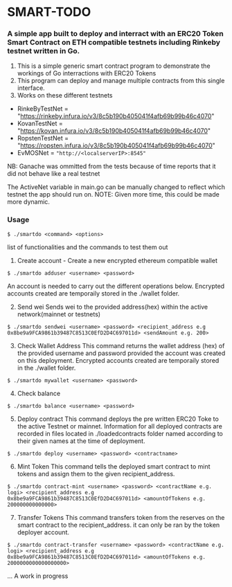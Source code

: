 # SMART-TODO

### A simple app built to deploy and interract with an ERC20 Token Smart Contract on ETH compatible testnets including Rinkeby testnet written in Go.

1. This is a simple generic smart contract program to demonstrate the workings of Go interractions with ERC20 Tokens
2. This program can deploy and manage multiple contracts from this single interface.
3. Works on these different testnets

- RinkeByTestNet = "https://rinkeby.infura.io/v3/8c5b190b405041f4afb69b99b46c4070"
- KovanTestNet   = "https://kovan.infura.io/v3/8c5b190b405041f4afb69b99b46c4070"
- RopstenTestNet = "https://ropsten.infura.io/v3/8c5b190b405041f4afb69b99b46c4070"
- EvMOSNet = `"http://<localserverIP>:8545"`

NB: Ganache was ommitted from the tests because of time reports that it did not behave like a real testnet

The ActiveNet variable in main.go can be manually changed to reflect which testnet the app should run on.
NOTE: Given more time, this could be made more dynamic.


### Usage
    $ ./smartdo <command> <options>

list of functionalities and the commands to test them out


1. Create account - Create a new encrypted ethereum compatible wallet
    
```$ ./smartdo adduser <username> <password> ```
    
An account is needed to carry out the different operations below. Encrypted accounts created are temporaily stored in the ./wallet folder.

2. Send wei
    Sends wei to the provided address(hex) within the active network(mainnet or testnets)

```$ ./smartdo sendwei <username> <password> <recipient_address e.g 0x8be9a9FCA9861b39487C8513C0EfD2D4C697011d> <sendAmount e.g. 200>```


3. Check Wallet Address
    This command returns the wallet address (hex) of the provided username and password provided the account was created on this deployment. Encrypted accounts created are temporaily stored in the ./wallet folder.
    
```$ ./smartdo mywallet <username> <password>```

4. Check balance
    
```$ ./smartdo balance <username> <password>```


5. Deploy contract
    This command deploys the pre written ERC20 Toke to the active Testnet or mainnet. Information for all deployed contracts are recorded in files located in ./loadedcontracts folder named according to their given names at the time of deployment.
	
```$ ./smartdo deploy <username> <password> <contractname>```


6. Mint Token
    This command tells the deployed smart contract to mint tokens and assign them to the given recipient_address.
    
```$ ./smartdo contract-mint <username> <password> <contractName e.g. logi> <recipient_address e.g 0x8be9a9FCA9861b39487C8513C0EfD2D4C697011d> <amountOfTokens e.g. 200000000000000>```


7. Transfer Tokens
    This command transfers token from the reserves on the smart contract to the recipient_address. it can only be ran by the token deployer account.
    
```$ ./smartdo contract-transfer <username> <password> <contractName e.g. logi> <recipient_address e.g 0x8be9a9FCA9861b39487C8513C0EfD2D4C697011d> <amountOfTokens e.g. 2000000000000000000>```



... A work in progress


